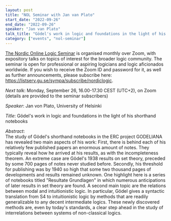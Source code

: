 ```yaml
---
layout: post
title: "NOL Seminar with Jan van Plato"
start_date: "2022-09-26"
end_date: "2022-09-26"
speaker: "Jan van Plato"
talk_title: "Gödel's work in logic and foundations in the light of his shorthand notebooks"
category: ["events", "nol-seminar"]
---
```

[The Nordic Online Logic Seminar](/the-NOL-seminar.html)
is organised monthly over Zoom, with expository talks on topics of interest for
the broader logic community. The seminar is open for professional or aspiring
logicians and logic aficionados worldwide. If you wish to receive the Zoom ID
and password for it, as well as further announcements, please subscribe here:
<https://listserv.gu.se/sympa/subscribe/nordiclogic>.

*Next talk*: Monday, September 26, 16.00-17.30 CEST (UTC+2), on Zoom (details
are provided to the seminar subscribers)

*Speaker*: Jan von Plato, University of Helsinki

*Title*: Gödel's work in logic and foundations in the light of his shorthand
notebooks

*Abstract*:  
The study of Gödel's shorthand notebooks in the ERC project GODELIANA has
revealed two main aspects of his work: First, there is behind each of his
relatively few published papers an enormous amount of notes. They typically
reveal how he arrived at his results, as with the incompleteness theorem. An
extreme case are Gödel's 1938 results on set theory, preceded by some 700 pages
of notes never studied before. Secondly, his threshold for publishing was by
1940 so high that some two thousand pages of developments and results remained
unknown. One highlight here is a series of notebooks titled "Resultate
Grundlagen" in which numerous anticipations of later results in set theory are
found. A second main topic are the relations between modal and intuitionistic
logic. In particular, Gödel gives a syntactic translation from S4 to
intuitionistic logic by methods that are readily generalizable to any decent
intermediate logics. These newly discovered methods are, even by today's
standards, a clear step ahead in the study of interrelations between systems of
non-classical logics.
